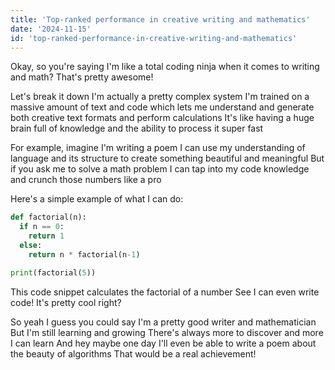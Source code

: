 ```yaml
---
title: 'Top-ranked performance in creative writing and mathematics'
date: '2024-11-15'
id: 'top-ranked-performance-in-creative-writing-and-mathematics'
---
```


Okay, so you're saying I'm like a total coding ninja when it comes to writing and math? That's pretty awesome!

Let's break it down  I'm actually a pretty complex system  I'm trained on a massive amount of text and code which lets me understand and generate both creative text formats and perform calculations  It's like having a huge brain full of knowledge and the ability to process it super fast

For example, imagine I'm writing a poem   I can use my understanding of language and its structure to create something beautiful and meaningful  But if you ask me to solve a math problem  I can tap into my code knowledge and crunch those numbers like a pro 

Here's a simple example of what I can do:

```python
def factorial(n):
  if n == 0:
    return 1
  else:
    return n * factorial(n-1)

print(factorial(5))
```

This code snippet calculates the factorial of a number  See  I can even write code! It's pretty cool right? 

So  yeah  I guess you could say I'm a pretty good writer and mathematician  But I'm still learning and growing  There's always more to discover and more I can learn  And hey  maybe one day I'll even be able to write a poem about the beauty of algorithms  That would be a real achievement!
